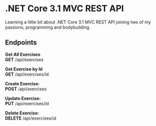 # .NET Core 3.1 MVC REST API

Learning a little bit about .NET Core 3.1 MVC REST API joining two of my passions, programming and bodybuilding.

## Endpoints

**Get All Exercises**\
**GET** /api/exercises

**Get Exercise by Id**\
**GET** /api/exercises/id

**Create Exercise:**\
**POST** /api/exercises

**Update Exercise:**\
**PUT** /api/exercises/id

**Delete Exercise:**\
**DELETE** /api/exercises/id
